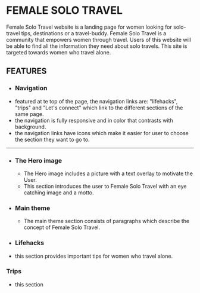 # FEMALE SOLO TRAVEL

Female Solo Travel website is a landing page for women looking for solo-travel tips, destinations or a travel-buddy. Female Solo Travel is a community that empowers women through travel.
Users of this website will be able to find all the information they need about solo travels. This site is targeted towards women who travel alone.

## FEATURES
* ### Navigation
 * featured at te top of the page, the navigation links are: "lifehacks", "trips" and "Let's connect" which link to the different sections of the same page.
 * the navigation is fully responsive and in color that contrasts with background.
 * the navigation links have icons which make it easier for user to choose the section they want to go to. 
---
* ### The Hero image
  * The Hero image includes a picture with a text overlay to motivate the User.
  * This section introduces the user to Female Solo Travel with an eye catching image and a motto. 
* ### Main theme
  * The main theme section consists of paragraphs which describe the concept of Female Solo Travel. 
* ### Lifehacks
 * this section provides important tips for women who travel alone.
### Trips
 * this section 